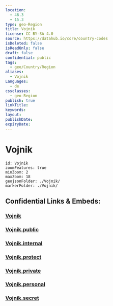 ```yaml
---
location:
  - 46.3
  - 15.3
type: geo-Region
title: Vojnik
license: CC BY-SA 4.0
source: https://datahub.io/core/country-codes
isDeleted: false
isReadOnly: false
draft: false
confidential: public
tags:
  - geo/Country/Region
aliases:
  - Vojnik
Languages:
  - de
cssclasses:
  - geo-Region
publish: true
linkTitle:
keywords:
layout:
publishDate:
expiryDate:
---
```


# Vojnik

```leaflet
id: Vojnik
zoomFeatures: true 
minZoom: 2 
maxZoom: 18
geojsonFolder: ./Vojnik/
markerFolder: ./Vojnik/
```


## Confidential Links & Embeds: 

### [Vojnik](/_Standards/Earth/Continent/Europe/Europe~Central/Slovenia/Regions~Slovenia/Savinjska/counties~Savinjska/Vojnik.md) 

### [Vojnik.public](/_public/Earth/Continent/Europe/Europe~Central/Slovenia/Regions~Slovenia/Savinjska/counties~Savinjska/Vojnik.public.md) 

### [Vojnik.internal](/_internal/Earth/Continent/Europe/Europe~Central/Slovenia/Regions~Slovenia/Savinjska/counties~Savinjska/Vojnik.internal.md) 

### [Vojnik.protect](/_protect/Earth/Continent/Europe/Europe~Central/Slovenia/Regions~Slovenia/Savinjska/counties~Savinjska/Vojnik.protect.md) 

### [Vojnik.private](/_private/Earth/Continent/Europe/Europe~Central/Slovenia/Regions~Slovenia/Savinjska/counties~Savinjska/Vojnik.private.md) 

### [Vojnik.personal](/_personal/Earth/Continent/Europe/Europe~Central/Slovenia/Regions~Slovenia/Savinjska/counties~Savinjska/Vojnik.personal.md) 

### [Vojnik.secret](/_secret/Earth/Continent/Europe/Europe~Central/Slovenia/Regions~Slovenia/Savinjska/counties~Savinjska/Vojnik.secret.md)

